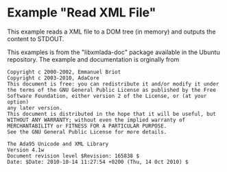 Example "Read XML File"
=======================
This example reads a XML file to a DOM tree (in memory) and outputs the
content to STDOUT.

This examples is from the "libxmlada-doc" package available in the Ubuntu
repository. The example and documentation is orginally from

```
Copyright c 2000-2002, Emmanuel Briot
Copyright c 2003-2010, AdaCore
This document is free: you can redistribute it and/or modify it under
the terms of the GNU General Public License as published by the Free
Software Foundation, either version 2 of the License, or (at your option)
any later version.
This document is distributed in the hope that it will be useful, but
WITHOUT ANY WARRANTY; without even the implied warranty of
MERCHANTABILITY or FITNESS FOR A PARTICULAR PURPOSE.
See the GNU General Public License for more details.

The Ada95 Unicode and XML Library
Version 4.1w
Document revision level $Revision: 165838 $
Date: $Date: 2010-10-14 11:27:54 +0200 (Thu, 14 Oct 2010) $
```
